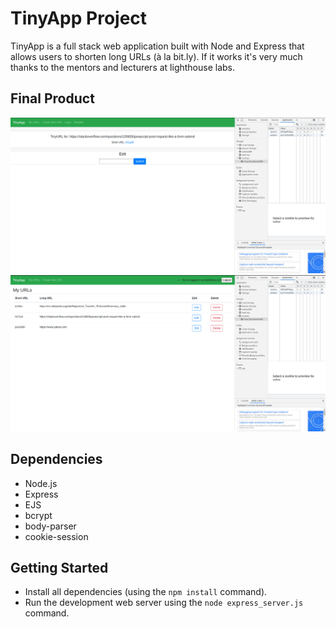 # TinyApp Project

TinyApp is a full stack web application built with Node and Express that allows users to shorten long URLs (à la bit.ly). If it works it's very much thanks to the mentors and lecturers at lighthouse labs.

## Final Product

!["screenshot url submission page"](https://github.com/gabygab159/tinyApp/blob/master/docs/urlSubmission.png?raw=true)
!["screenshot urls index page"](https://github.com/gabygab159/tinyApp/blob/master/docs/urlsIndex.png?raw=true)

## Dependencies

- Node.js
- Express
- EJS
- bcrypt
- body-parser
- cookie-session

## Getting Started

- Install all dependencies (using the `npm install` command).
- Run the development web server using the `node express_server.js` command.